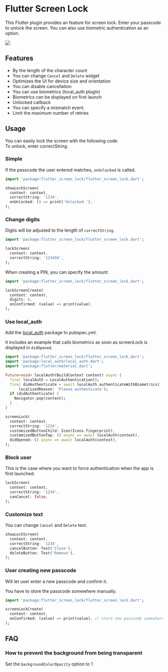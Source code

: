 # Flutter Screen Lock

This Flutter plugin provides an feature for screen lock.
Enter your passcode to unlock the screen.
You can also use biometric authentication as an option.

<img src="https://raw.githubusercontent.com/naoki0719/flutter_screen_lock/master/resources/flutter_screen_lock_v3.gif" />

## Features

- By the length of the character count
- You can change `Cancel` and `Delete` widget
- Optimizes the UI for device size and orientation
- You can disable cancellation
- You can use biometrics (local_auth plugin)
- Biometrics can be displayed on first launch
- Unlocked callback
- You can specify a mismatch event.
- Limit the maximum number of retries

## Usage

You can easily lock the screen with the following code.  
To unlock, enter correctString.

### Simple

If the passcode the user entered matches, `onUnlocked` is called.

```dart
import 'package:flutter_screen_lock/flutter_screen_lock.dart';

showLockScreen(
  context: context,
  correctString: '1234',
  onUnlocked: () => print('Unlocked.'),
);
```

### Change digits

Digits will be adjusted to the length of `correctString`.

```dart
import 'package:flutter_screen_lock/flutter_screen_lock.dart';

lockScreen(
  context: context,
  correctString: '123456',
);
```

When creating a PIN, you can specify the amount:

```dart
import 'package:flutter_screen_lock/flutter_screen_lock.dart';

lockScreenCreate(
  context: context,
  digits: 6,
  onConfirmed: (value) => print(value),
);
```


### Use local_auth

Add the [local_auth](https://pub.dev/packages/local_auth) package to pubspec.yml.

It includes an example that calls biometrics as soon as screenLock is displayed in `didOpened`.

```dart
import 'package:flutter_screen_lock/flutter_screen_lock.dart';
import 'package:local_auth/local_auth.dart';
import 'package:flutter/material.dart';

Future<void> localAuth(BuildContext context) async {
  final localAuth = LocalAuthentication();
  final didAuthenticate = await localAuth.authenticateWithBiometrics(
      localizedReason: 'Please authenticate');
  if (didAuthenticate) {
    Navigator.pop(context);
  }
}

screenLock(
  context: context,
  correctString: '1234',
  customizedButtonChild: Icon(Icons.fingerprint),
  customizedButtonTap: () async => await localAuth(context),
  didOpened: () async => await localAuth(context),
);
```

### Block user

This is the case where you want to force authentication when the app is first launched.

```dart
lockScreen(
  context: context,
  correctString: '1234',
  canCancel: false,
);
```

### Customize text

You can change `Cancel` and `Delete` text.

```dart
showLockScreen(
  context: context,
  correctString: '1234',
  cancelButton: Text('Close'),
  deleteButton: Text('Remove'),
);
```

### User creating new passcode

Will let user enter a new passcode and confirm it.

You have to store the passcode somewhere manually.

```dart
import 'package:flutter_screen_lock/flutter_screen_lock.dart';

screenLockCreate(
  context: context,
  onConfirmed: (value) => print(value), // store new passcode somewhere here
);
```

## FAQ

### How to prevent the background from being transparent

Set the `backgroundColorOpacity` option to 1
